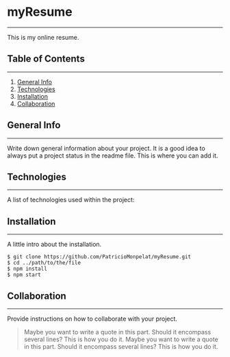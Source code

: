 # myResume
***
This is my online resume.
## Table of Contents
***
1. [General Info](#general-info)
2. [Technologies](#technologies)
3. [Installation](#installation)
4. [Collaboration](#collaboration)
## General Info
***
Write down general information about your project. It is a good idea to always put a project status in the readme file. This is where you can add it. 

## Technologies
***
A list of technologies used within the project:


## Installation
***
A little intro about the installation. 
```
$ git clone https://github.com/PatricioMonpelat/myResume.git
$ cd ../path/to/the/file
$ npm install
$ npm start
```
## Collaboration
***
Provide instructions on how to collaborate with your project.
> Maybe you want to write a quote in this part. 
> Should it encompass several lines?
> This is how you do it.
> Maybe you want to write a quote in this part. 
> Should it encompass several lines?
> This is how you do it.
